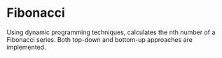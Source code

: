 # Fibonacci
Using dynamic programming techniques, calculates the nth number of a Fibonacci series.  Both top-down and bottom-up approaches are implemented.
